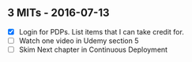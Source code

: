 ## 3 MITs - 2016-07-13

- [X] Login for PDPs. List items that I can take credit for.
- [ ] Watch one video in Udemy section 5
- [ ] Skim Next chapter in Continuous Deployment
